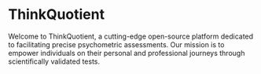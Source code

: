 # ThinkQuotient

Welcome to ThinkQuotient, a cutting-edge open-source platform dedicated to facilitating precise psychometric assessments. Our mission is to empower individuals on their personal and professional journeys through scientifically validated tests.
